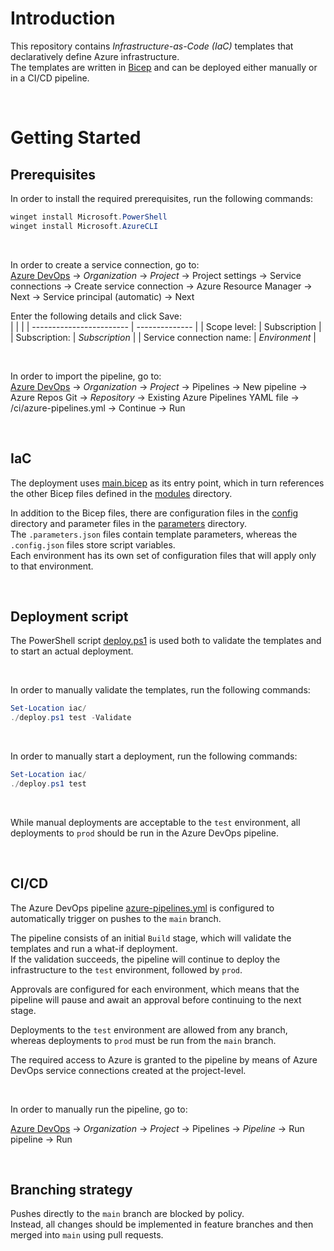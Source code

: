 # Introduction
This repository contains *Infrastructure-as-Code (IaC)* templates that declaratively define Azure infrastructure.  
The templates are written in [Bicep](https://github.com/Azure/bicep) and can be deployed either manually or in a CI/CD pipeline.

<br>

# Getting Started

## Prerequisites
In order to install the required prerequisites, run the following commands:
```powershell
winget install Microsoft.PowerShell
winget install Microsoft.AzureCLI
```

<br>

In order to create a service connection, go to:  
[Azure DevOps](https://dev.azure.com/) → *Organization* → *Project* → Project settings → Service connections → Create service connection → Azure Resource Manager → Next → Service principal (automatic) → Next

Enter the following details and click Save:  
|                          |                |
| ------------------------ | -------------- |
| Scope level:             | Subscription   |
| Subscription:            | *Subscription* |
| Service connection name: | *Environment*  |


<br>

In order to import the pipeline, go to:  
[Azure DevOps](https://dev.azure.com/) → *Organization* → *Project* → Pipelines → New pipeline → Azure Repos Git → *Repository* → Existing Azure Pipelines YAML file → /ci/azure-pipelines.yml → Continue → Run

<br>

## IaC
The deployment uses [main.bicep](/iac/main.bicep) as its entry point, which in turn references the other Bicep files defined in the [modules](/iac/modules/) directory.

In addition to the Bicep files, there are configuration files in the [config](/iac/config/) directory and parameter files in the [parameters](/iac/parameters/) directory.  
The `.parameters.json` files contain template parameters, whereas the `.config.json` files store script variables.  
Each environment has its own set of configuration files that will apply only to that environment.

<br>

## Deployment script
The PowerShell script [deploy.ps1](/iac/deploy.ps1) is used both to validate the templates and to start an actual deployment.

<br>

In order to manually validate the templates, run the following commands:
```powershell
Set-Location iac/
./deploy.ps1 test -Validate
```

<br>

In order to manually start a deployment, run the following commands:
```powershell
Set-Location iac/
./deploy.ps1 test
```

<br>

While manual deployments are acceptable to the `test` environment, all deployments to `prod` should be run in the Azure DevOps pipeline.

<br>

## CI/CD
The Azure DevOps pipeline [azure-pipelines.yml](ci/azure-pipelines.yml) is configured to automatically trigger on pushes to the `main` branch.

The pipeline consists of an initial `Build` stage, which will validate the templates and run a what-if deployment.  
If the validation succeeds, the pipeline will continue to deploy the infrastructure to the `test` environment, followed by `prod`.

Approvals are configured for each environment, which means that the pipeline will pause and await an approval before continuing to the next stage.

Deployments to the `test` environment are allowed from any branch, whereas deployments to `prod` must be run from the `main` branch.

The required access to Azure is granted to the pipeline by means of Azure DevOps service connections created at the project-level.

<br>

In order to manually run the pipeline, go to:

[Azure DevOps](https://dev.azure.com/) → *Organization* → *Project* → Pipelines → *Pipeline* → Run pipeline → Run

<br>

## Branching strategy
Pushes directly to the `main` branch are blocked by policy.  
Instead, all changes should be implemented in feature branches and then merged into `main` using pull requests.